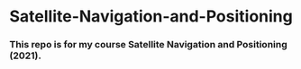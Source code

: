 # Satellite-Navigation-and-Positioning
### This repo is for my course Satellite Navigation and Positioning (2021).
